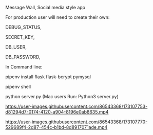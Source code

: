 Message Wall, Social media style app 

For production user will need to create their own:

DEBUG_STATUS,

SECRET_KEY,

DB_USER,

DB_PASSWORD,

In Command line:

pipenv install flask flask-bcrypt pymysql 

pipenv shell 

python server.py (Mac users Run: Python3 server.py) 

https://user-images.githubusercontent.com/86543368/173107753-d81294d7-0174-4120-a904-8196e0ab8635.mp4



https://user-images.githubusercontent.com/86543368/173107770-529689f4-2d87-454c-b1bd-8d8917071ade.mp4
